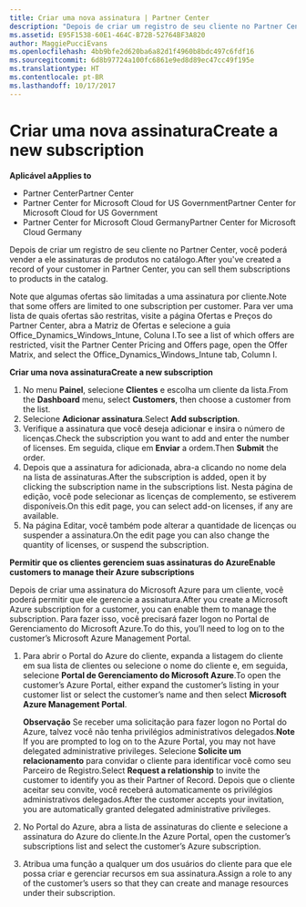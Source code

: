 ```yaml
---
title: Criar uma nova assinatura | Partner Center
description: "Depois de criar um registro de seu cliente no Partner Center, você poderá vender a ele assinaturas de produtos no catálogo."
ms.assetid: E95F1538-60E1-464C-B72B-52764BF3A820
author: MaggiePucciEvans
ms.openlocfilehash: 4bb9bfe2d620ba6a82d1f4960b8bdc497c6fdf16
ms.sourcegitcommit: 6d8b97724a100fc6861e9ed8d89ec47cc49f195e
ms.translationtype: HT
ms.contentlocale: pt-BR
ms.lasthandoff: 10/17/2017
---
```

# <a name="create-a-new-subscription"></a><span data-ttu-id="88aa8-103">Criar uma nova assinatura</span><span class="sxs-lookup"><span data-stu-id="88aa8-103">Create a new subscription</span></span>

**<span data-ttu-id="88aa8-104">Aplicável a</span><span class="sxs-lookup"><span data-stu-id="88aa8-104">Applies to</span></span>**

-  <span data-ttu-id="88aa8-105">Partner Center</span><span class="sxs-lookup"><span data-stu-id="88aa8-105">Partner Center</span></span>
-  <span data-ttu-id="88aa8-106">Partner Center for Microsoft Cloud for US Government</span><span class="sxs-lookup"><span data-stu-id="88aa8-106">Partner Center for Microsoft Cloud for US Government</span></span>
-  <span data-ttu-id="88aa8-107">Partner Center for Microsoft Cloud Germany</span><span class="sxs-lookup"><span data-stu-id="88aa8-107">Partner Center for Microsoft Cloud Germany</span></span>

<span data-ttu-id="88aa8-108">Depois de criar um registro de seu cliente no Partner Center, você poderá vender a ele assinaturas de produtos no catálogo.</span><span class="sxs-lookup"><span data-stu-id="88aa8-108">After you've created a record of your customer in Partner Center, you can sell them subscriptions to products in the catalog.</span></span>

<span data-ttu-id="88aa8-109">Note que algumas ofertas são limitadas a uma assinatura por cliente.</span><span class="sxs-lookup"><span data-stu-id="88aa8-109">Note that some offers are limited to one subscription per customer.</span></span> <span data-ttu-id="88aa8-110">Para ver uma lista de quais ofertas são restritas, visite a página Ofertas e Preços do Partner Center, abra a Matriz de Ofertas e selecione a guia Office_Dynamics_Windows_Intune, Coluna I.</span><span class="sxs-lookup"><span data-stu-id="88aa8-110">To see a list of which offers are restricted, visit the Partner Center Pricing and Offers page, open the Offer Matrix, and select the Office_Dynamics_Windows_Intune tab, Column I.</span></span> 


**<span data-ttu-id="88aa8-111">Criar uma nova assinatura</span><span class="sxs-lookup"><span data-stu-id="88aa8-111">Create a new subscription</span></span>**

1.  <span data-ttu-id="88aa8-112">No menu **Painel**, selecione **Clientes** e escolha um cliente da lista.</span><span class="sxs-lookup"><span data-stu-id="88aa8-112">From the **Dashboard** menu, select **Customers**, then choose a customer from the list.</span></span>
2.  <span data-ttu-id="88aa8-113">Selecione **Adicionar assinatura**.</span><span class="sxs-lookup"><span data-stu-id="88aa8-113">Select **Add subscription**.</span></span>
3.  <span data-ttu-id="88aa8-114">Verifique a assinatura que você deseja adicionar e insira o número de licenças.</span><span class="sxs-lookup"><span data-stu-id="88aa8-114">Check the subscription you want to add and enter the number of licenses.</span></span> <span data-ttu-id="88aa8-115">Em seguida, clique em **Enviar** a ordem.</span><span class="sxs-lookup"><span data-stu-id="88aa8-115">Then **Submit** the order.</span></span>
4.  <span data-ttu-id="88aa8-116">Depois que a assinatura for adicionada, abra-a clicando no nome dela na lista de assinaturas.</span><span class="sxs-lookup"><span data-stu-id="88aa8-116">After the subscription is added, open it by clicking the subscription name in the subscriptions list.</span></span> <span data-ttu-id="88aa8-117">Nesta página de edição, você pode selecionar as licenças de complemento, se estiverem disponíveis.</span><span class="sxs-lookup"><span data-stu-id="88aa8-117">On this edit page, you can select add-on licenses, if any are available.</span></span>
5.  <span data-ttu-id="88aa8-118">Na página Editar, você também pode alterar a quantidade de licenças ou suspender a assinatura.</span><span class="sxs-lookup"><span data-stu-id="88aa8-118">On the edit page you can also change the quantity of licenses, or suspend the subscription.</span></span>

**<span data-ttu-id="88aa8-119">Permitir que os clientes gerenciem suas assinaturas do Azure</span><span class="sxs-lookup"><span data-stu-id="88aa8-119">Enable customers to manage their Azure subscriptions</span></span>**

<span data-ttu-id="88aa8-120">Depois de criar uma assinatura do Microsoft Azure para um cliente, você poderá permitir que ele gerencie a assinatura.</span><span class="sxs-lookup"><span data-stu-id="88aa8-120">After you create a Microsoft Azure subscription for a customer, you can enable them to manage the subscription.</span></span> <span data-ttu-id="88aa8-121">Para fazer isso, você precisará fazer logon no Portal de Gerenciamento do Microsoft Azure.</span><span class="sxs-lookup"><span data-stu-id="88aa8-121">To do this, you’ll need to log on to the customer’s Microsoft Azure Management Portal.</span></span> 

1.  <span data-ttu-id="88aa8-122">Para abrir o Portal do Azure do cliente, expanda a listagem do cliente em sua lista de clientes ou selecione o nome do cliente e, em seguida, selecione **Portal de Gerenciamento do Microsoft Azure**.</span><span class="sxs-lookup"><span data-stu-id="88aa8-122">To open the customer’s Azure Portal, either expand the customer’s listing in your customer list or select the customer’s name and then select **Microsoft Azure Management Portal**.</span></span>
    
    <span data-ttu-id="88aa8-123">**Observação** Se receber uma solicitação para fazer logon no Portal do Azure, talvez você não tenha privilégios administrativos delegados.</span><span class="sxs-lookup"><span data-stu-id="88aa8-123">**Note**  If you are prompted to log on to the Azure Portal, you may not have delegated administrative privileges.</span></span> <span data-ttu-id="88aa8-124">Selecione **Solicite um relacionamento** para convidar o cliente para identificar você como seu Parceiro de Registro.</span><span class="sxs-lookup"><span data-stu-id="88aa8-124">Select **Request a relationship** to invite the customer to identify you as their Partner of Record.</span></span> <span data-ttu-id="88aa8-125">Depois que o cliente aceitar seu convite, você receberá automaticamente os privilégios administrativos delegados.</span><span class="sxs-lookup"><span data-stu-id="88aa8-125">After the customer accepts your invitation, you are automatically granted delegated administrative privileges.</span></span> 
2.  <span data-ttu-id="88aa8-126">No Portal do Azure, abra a lista de assinaturas do cliente e selecione a assinatura do Azure do cliente.</span><span class="sxs-lookup"><span data-stu-id="88aa8-126">In the Azure Portal, open the customer’s subscriptions list and select the customer’s Azure subscription.</span></span>
3.  <span data-ttu-id="88aa8-127">Atribua uma função a qualquer um dos usuários do cliente para que ele possa criar e gerenciar recursos em sua assinatura.</span><span class="sxs-lookup"><span data-stu-id="88aa8-127">Assign a role to any of the customer’s users so that they can create and manage resources under their subscription.</span></span>

 



